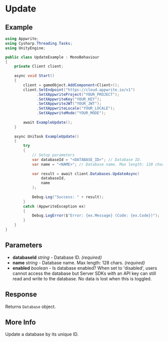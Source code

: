 # Update

## Example

```csharp
using Appwrite;
using Cysharp.Threading.Tasks;
using UnityEngine;

public class UpdateExample : MonoBehaviour
{
    private Client client;
    
    async void Start()
    {
        client = gameObject.AddComponent<Client>();
        client.SetEndpoint("https://cloud.appwrite.io/v1")
              .SetXAppwriteProject("YOUR_PROJECT");
              .SetXAppwriteKey("YOUR_KEY");
              .SetXAppwriteJWT("YOUR_JWT");
              .SetXAppwriteLocale("YOUR_LOCALE");
              .SetXAppwriteMode("YOUR_MODE");
        
        await ExampleUpdate();
    }
    
    async UniTask ExampleUpdate()
    {
        try
        {
            // Setup parameters
            var databaseId = "<DATABASE_ID>"; // Database ID.
            var name = "<NAME>"; // Database name. Max length: 128 chars.
            
            var result = await client.Databases.UpdateAsync(
                databaseId,
                name
            );
            
            Debug.Log("Success: " + result);
        }
        catch (AppwriteException ex)
        {
            Debug.LogError($"Error: {ex.Message} (Code: {ex.Code})");
        }
    }
}
```

## Parameters

- **databaseId** *string* - Database ID. *(required)*
- **name** *string* - Database name. Max length: 128 chars. *(required)*
- **enabled** *boolean* - Is database enabled? When set to &#039;disabled&#039;, users cannot access the database but Server SDKs with an API key can still read and write to the database. No data is lost when this is toggled.

## Response

Returns `Database` object.
## More Info

Update a database by its unique ID.
